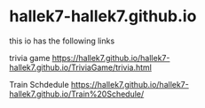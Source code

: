 # hallek7-hallek7.github.io
 this io has the following links 
 
trivia game
https://hallek7.github.io/hallek7-hallek7.github.io/TriviaGame/trivia.html

Train Schdedule 
https://hallek7.github.io/hallek7-hallek7.github.io/Train%20Schedule/
